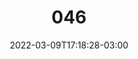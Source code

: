 ---
title: "046"
date: 2022-03-09T17:18:28-03:00
draft: false
autorias: ["Guilherme Vieira"]
plataformas: ["Processing"]
descricao: "Reproduz uma fotografia limitando a quantidade de tons de acordo com o valor da contagem."
autorias_url: ["https://guilhermevieira.info"]
url: "/formas/046"
---